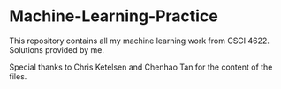# Machine-Learning-Practice

This repository contains all my machine learning work from CSCI 4622. Solutions provided by me.

Special thanks to Chris Ketelsen and Chenhao Tan for the content of the files.

